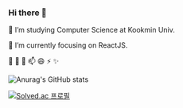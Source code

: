 
### Hi there 👋



🔭 I’m studying Computer Science at Kookmin Univ.

🌱 I’m currently focusing on ReactJS.

👯 
🤔
💬
📫
😄 
⚡
✨


![Anurag's GitHub stats](https://github-readme-stats.vercel.app/api?username=soyekwon&theme=radical&show_icons=true)


[![Solved.ac
프로필](http://mazassumnida.wtf/api/generate_badge?boj=soye0710)](https://solved.ac/soye0710)



